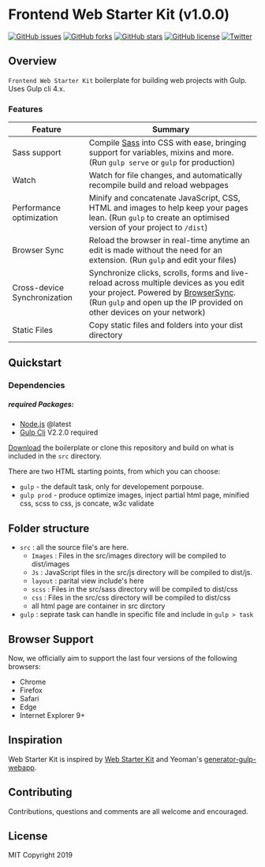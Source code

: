 # Frontend Web Starter Kit  (v1.0.0)
[![GitHub issues](https://img.shields.io/github/issues/Archin-modi/Frontend-web-starter-kit.svg?style=for-the-badge)](https://github.com/Archin-modi/Frontend-web-starter-kit/issues)
[![GitHub forks](https://img.shields.io/github/forks/Archin-modi/Frontend-web-starter-kit.svg?style=for-the-badge)](https://github.com/Archin-modi/Frontend-web-starter-kit/network)
[![GitHub stars](https://img.shields.io/github/stars/Archin-modi/Frontend-web-starter-kit.svg?style=for-the-badge)](https://github.com/Archin-modi/Frontend-web-starter-kit/stargazers)
[![GitHub license](https://img.shields.io/github/license/Archin-modi/Frontend-web-starter-kit.svg?style=for-the-badge)](https://github.com/Archin-modi/Frontend-web-starter-kit/blob/master/LICENSE)
[![Twitter](https://img.shields.io/twitter/url/https/github.com/Archin-modi/Frontend-web-starter-kit.svg?style=for-the-badge)](https://twitter.com/intent/tweet?text=Wow:&url=https%3A%2F%2Fgithub.com%2FArchin-modi%2FFrontend-web-starter-kit)

## Overview

`Frontend Web Starter Kit` boilerplate for building web projects with Gulp. Uses Gulp cli 4.x.

### Features

| Feature                                | Summary                                                                                                                                                                                                                                                     |
|----------------------------------------|-------------------------------------------------------------------------------------------------------------------------------------------------------------------------------------------------------------------------------------------------------------|
| Sass support                           | Compile [Sass](http://sass-lang.com/) into CSS with ease, bringing support for variables, mixins and more. (Run `gulp serve` or `gulp` for production)                                                                                                      |
| Watch | Watch for file changes, and automatically recompile build and reload webpages|
| Performance optimization               | Minify and concatenate JavaScript, CSS, HTML and images to help keep your pages lean. (Run `gulp` to create an optimised version of your project to `/dist`)                                                                                                                                                                                                                                        
| Browser Sync                 | Reload the browser in real-time anytime an edit is made without the need for an extension. (Run `gulp` and edit your files)                                                                                                                           |
| Cross-device Synchronization           | Synchronize clicks, scrolls, forms and live-reload across multiple devices as you edit your project. Powered by [BrowserSync](http://browsersync.io). (Run `gulp` and open up the IP provided on other devices on your network) |
| Static Files | Copy static files and folders into your dist directory|                    

## Quickstart

### Dependencies

##### required Packages: 

- [Node.js](http://nodejs.org/) @latest
- [Gulp Cli](http://gulpjs.com/)  V2.2.0 required

[Download](https://github.com/Archin-modi/Frontend-web-starter-kit/releases/latest) the boilerplate or clone this repository and build on what is included in the `src` directory.

There are two HTML starting points, from which you can choose:

- `gulp` - the default task, only for developement porpouse.
- `gulp prod` - produce optimize images, inject partial html page, minified css, scss to css, js concate, w3c validate


## Folder structure

- `src` : all the source file's are here. 
    - `Images` : Files in the src/images directory will be compiled to dist/images
    - `Js` : JavaScript files in the src/js directory will be compiled to dist/js.
    - `layout` : parital view include's here
    - `scss` : Files in the src/sass directory will be compiled to dist/css
    - `css` : Files in the src/css directory will be compiled to dist/css
    - all html page are container in src dirctory
- `gulp` : seprate task can handle in specific file and include in `gulp > task `

## Browser Support

Now, we officially aim to support the last four versions of the following browsers:

* Chrome
* Firefox
* Safari
* Edge
* Internet Explorer 9+

## Inspiration

Web Starter Kit is inspired by [Web Starter Kit](https://github.com/google/web-starter-kit/) and Yeoman's [generator-gulp-webapp](https://github.com/yeoman/generator-webapp).

## Contributing

Contributions, questions and comments are all welcome and encouraged.

## License

MIT
Copyright 2019

